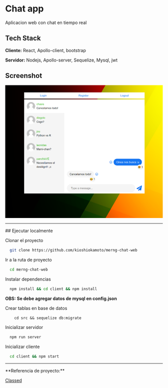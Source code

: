 
# Chat app

Aplicacion web con chat en tiempo real

## Tech Stack

**Cliente:** React, Apollo-client, bootstrap

**Servidor:** Nodejs, Apollo-server, Sequelize, Mysql, jwt

## Screenshot

![Preview](https://github.com/kioshiokamoto/merng-chat-web/blob/main/preview/screenshot.png?raw=true)

<hr/>
## Ejecutar localmente

Clonar el proyecto

```bash
  git clone https://github.com/kioshiokamoto/merng-chat-web
```

Ir a la ruta de proyecto

```bash
  cd merng-chat-web
```


Instalar dependencias

```bash
  npm install && cd client && npm install
```

**OBS: Se debe agregar datos de mysql en config.json** 

Crear tablas en base de datos
```
    cd src && sequelize db:migrate
```

Inicializar servidor

```bash
  npm run server
```

Inicializar cliente

```bash
  cd client && npm start
```

<hr/>
**Referencia de proyecto:**

[Classed](https://www.youtube.com/channel/UC2-slOJImuSc20Drbf88qvg)
